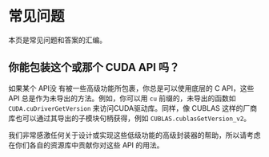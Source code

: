 # 常见问题

本页是常见问题和答案的汇编。


## 你能包装这个或那个 CUDA API 吗？

如果某个 API没 有被一些高级功能所包裹，你总是可以使用底层的 C API，这些 API 总是作为未导出的方法。例如，你可以用 `cu` 前缀的，未导出的函数如 `CUDA.cuDriverGetVersion` 来访问CUDA驱动库。同样，像 CUBLAS 这样的厂商库也可以通过其导出的子模块句柄获得，例如 `CUBLAS.cublasGetVersion_v2`。

我们非常感激任何关于设计或实现这些低级功能的高级封装器的帮助，所以请考虑在你们各自的资源库中贡献你对这些 API 的用法。

